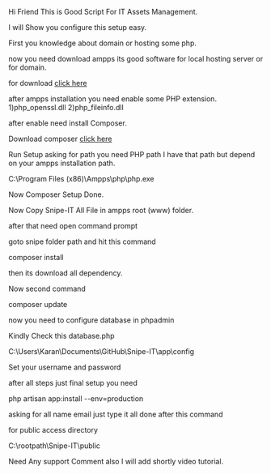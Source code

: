 Hi Friend This is Good Script For IT Assets Management.

I will Show you configure this setup easy.

First you knowledge about domain or hosting some php.

now you need download ampps its good software for local hosting server or for domain.

for download [click here](http://s1.softaculous.com/a/ampps/files/Ampps-xp-3.4-setup.exe)

after ampps installation you need enable some PHP extension.
1)php_openssl.dll
2)php_fileinfo.dll

after enable need install Composer.

Download composer [click here](https://getcomposer.org/Composer-Setup.exe)

Run Setup asking for path you need PHP path I have that path but depend on your ampps installation path.

C:\Program Files (x86)\Ampps\php\php.exe

Now Composer Setup Done.

Now Copy Snipe-IT All File in ampps root (www) folder.

after that need open command prompt

goto snipe folder path and hit this command

composer install

then its download all dependency.

Now second command 

composer update

now you need to configure database in phpadmin

Kindly Check this database.php

C:\Users\Karan\Documents\GitHub\Snipe-IT\app\config

Set your username and password

after all steps just final setup you need

php artisan app:install --env=production

asking for all name email just type it all done after this command 

for public access directory 

C:\rootpath\Snipe-IT\public

Need Any support Comment also I will add shortly video tutorial.



 
  



